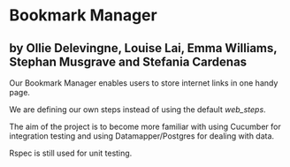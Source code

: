 Bookmark Manager
===
by Ollie Delevingne, Louise Lai, Emma Williams, Stephan Musgrave and Stefania Cardenas
---
Our Bookmark Manager enables users to store internet links in one handy page. 

We are defining our own steps instead of using the default *web_steps*.

The aim of the project is to become more familiar with using Cucumber for integration testing and using Datamapper/Postgres for dealing with data.

Rspec is still used for unit testing.